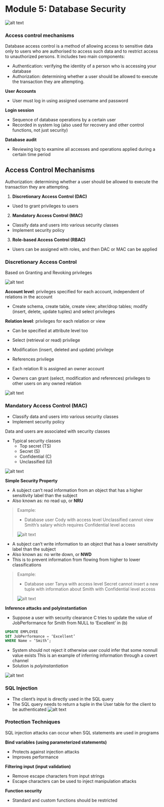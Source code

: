 # Module 5: Database Security

![alt text](assets\IMG111.PNG)

### Access control mechanisms
Database access control is a method of allowing access to sensitive data only to users who are authorised to access such data and to restrict access to unauthorized persons. It includes two main 
components:

- Authentication: verifying the identity of a person who is accessing your database
- Authorization: determining whether a user should be allowed to execute the transaction they are attempting.

**User Accounts**
- User must log in using assigned username and password

**Login session**
- Sequence of database operations by a certain user
- Recorded in system log (also used for recovery and other control functions, not just security)

**Database audit**
- Reviewing log to examine all accesses and operations applied during a certain time period

## Access Control Mechanisms

Authorization: determining whether a user should be allowed to execute the transaction they are attempting.

1. **Discretionary Access Control (DAC)**
  - Used to grant privileges to users
2. **Mandatory Access Control (MAC)**
  - Classify data and users into various security classes
  - Implement security policy
3. **Role-based Access Control (RBAC)**
  - Users can be assigned with roles, and then DAC or MAC can be applied


### Discretionary Access Control

Based on Granting and Revoking privileges

![alt text](assets\IMG112.PNG)

**Account level**: privileges specified for each account, independent of relations in the account
- Create schema, create table, create view; alter/drop tables; modify 
(insert, delete, update tuples) and select privileges

**Relation level**: 
privileges for each relation or view
- Can be specified at attribute level too
- Select (retrieval or read) privilege 
- Modification (insert, deleted and update) privilege 
- References privilege

- Each relation R is assigned an owner account
- Owners can grant (select, modification and references) privileges to other users on any owned relation

![alt text](assets\IMG113.PNG)

### Mandatory Access Control (MAC)
- Classify data and users into various security classes
- Implement security policy

Data and users are associated with security classes
- Typical security classes
  - Top secret (TS)
  - Secret (S)
  - Confidential (C)
  - Unclassified (U)

![alt text](assets\IMG114.PNG)


**Simple Security Property**
- A subject can’t read information from an object that has a higher sensitivity label than the subject 
- Also known as: no read up, or **NRU**

> Example:
> - Database user Cody with access level Unclassified cannot view Smith’s salary which requires Confidential level access
> 
> ![alt text](assets\IMG115.PNG)


- A subject can’t write information to an object that has a lower 
sensitivity label than the subject 
- Also known as: no write down, or **NWD**
- This is to prevent information from flowing from higher to lower 
classifications

> Example:
> - Database user Tanya with access level Secret cannot insert a new tuple with information about Smith with Confidential level access
>
> ![alt text](assets\IMG116.PNG)

**Inference attacks and polyinstantiation**
- Suppose a user with security clearance C tries to update the value of JobPerformance for Smith from NULL to ‘Excellent’ in (b)

```SQL
UPDATE EMPLOYEE
SET JobPerformance = ‘Excellent’
WHERE Name = ‘Smith’;
```

- System should not reject it otherwise user could infer  that some nonnull value exists
This is an example of inferring information through a covert channel
- Solution is *polyinstantiation*

![alt text](assets\IMG118.PNG)

### SQL Injection

- The client’s input is directly used in the SQL query
- The SQL query needs to return a tuple in the User table for the client to be authenticated
![alt text](assets\IMG117.PNG)

### Protection Techniques
SQL injection attacks can occur when SQL statements are used in programs

**Bind variables (using parameterized statements)**
- Protects against injection attacks
- Improves performance

**Filtering input (input validation)**
- Remove escape characters from input strings
- Escape characters can be used to inject manipulation attacks

**Function security**
- Standard and custom functions should be restricted
